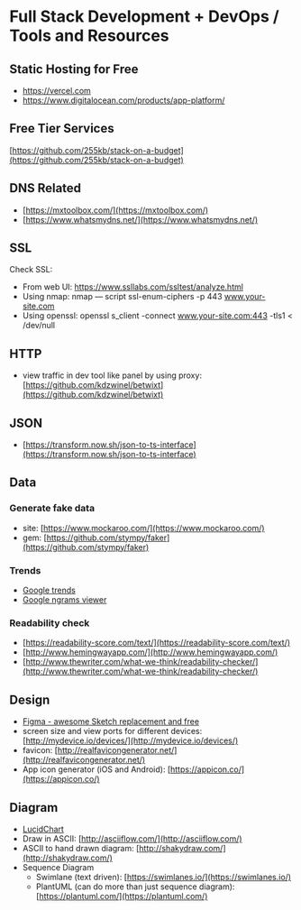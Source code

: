 # Full Stack Development + DevOps / Tools and Resources

## Static Hosting for Free
- https://vercel.com
- https://www.digitalocean.com/products/app-platform/

## Free Tier Services

[https://github.com/255kb/stack-on-a-budget](https://github.com/255kb/stack-on-a-budget)

## DNS Related

* [https://mxtoolbox.com/](https://mxtoolbox.com/)
* [https://www.whatsmydns.net/](https://www.whatsmydns.net/)

## SSL

Check SSL:
- From web UI: https://www.ssllabs.com/ssltest/analyze.html
- Using nmap: nmap — script ssl-enum-ciphers -p 443 www.your-site.com
- Using openssl: openssl s_client -connect www.your-site.com:443 -tls1 < /dev/null

## HTTP

* view traffic in dev tool like panel by using proxy: [https://github.com/kdzwinel/betwixt](https://github.com/kdzwinel/betwixt)

## JSON

* [https://transform.now.sh/json-to-ts-interface](https://transform.now.sh/json-to-ts-interface)

## Data

### Generate fake data

* site: [https://www.mockaroo.com/](https://www.mockaroo.com/)
* gem: [https://github.com/stympy/faker](https://github.com/stympy/faker)

### Trends

* [Google trends](https://www.google.com/trends/)
* [Google ngrams viewer](https://books.google.com/ngrams)

### Readability check

* [https://readability-score.com/text/](https://readability-score.com/text/)
* [http://www.hemingwayapp.com/](http://www.hemingwayapp.com/)
* [http://www.thewriter.com/what-we-think/readability-checker/](http://www.thewriter.com/what-we-think/readability-checker/)

## Design

* [Figma - awesome Sketch replacement and free](https://www.figma.com)
* screen size and view ports for different devices: [http://mydevice.io/devices/](http://mydevice.io/devices/)
* favicon: [http://realfavicongenerator.net/](http://realfavicongenerator.net/)
* App icon generator \(iOS and Android\): [https://appicon.co/](https://appicon.co/)

## Diagram

* [LucidChart](https://www.lucidchart.com/pages/)
* Draw in ASCII: [http://asciiflow.com/](http://asciiflow.com/)
* ASCII to hand drawn diagram: [http://shakydraw.com/](http://shakydraw.com/)
* Sequence Diagram
  * Swimlane \(text driven\): [https://swimlanes.io/](https://swimlanes.io/)
  * PlantUML \(can do more than just sequence diagram\): [https://plantuml.com/](https://plantuml.com/)




